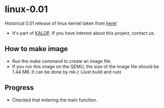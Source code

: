 linux-0.01
==========
Historical 0.01 release of linux kernel taken from [here!](ftp://ftp.kernel.org/pub/linux/kernel/Historic/)
* It's part of [KALDP](https://github.com/iamroot16/KALDP). If you have interest about this project, contact us.

## How to make image 
 - Run the make command to create an image file.
 - If you run this image on the QEMU, the size of the image file should be 1.44 MB. It can be done by mk.c (Just build and run)

## Progress
 - Checked that entering the main function. 
